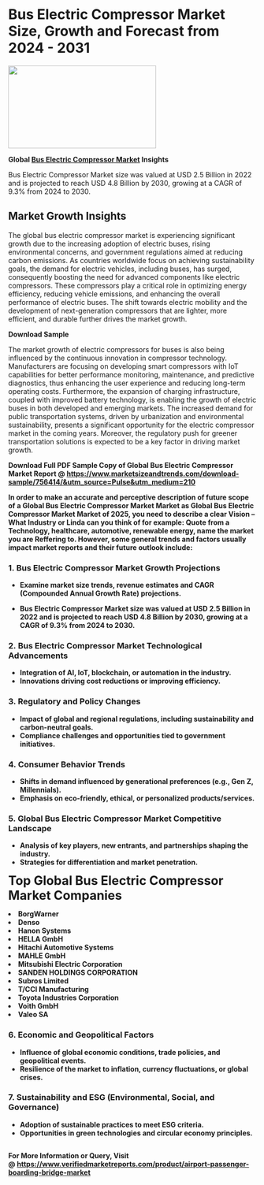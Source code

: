 <H1>Bus Electric Compressor Market Size, Growth and Forecast from 2024 - 2031</H1><img class="aligncenter size-medium wp-image-584254" src="https://thirdeyenews.in/wp-content/uploads/2024/09/Global-Market-Research-300x168.jpeg" alt="" width="300" height="168" /><p><strong>Global&nbsp;<a href="https://www.marketsizeandtrends.com/download-sample/756414/&amp;utm_source=Pulse&amp;utm_medium=210">Bus Electric Compressor Market</a> Insights</strong></p><p>Bus Electric Compressor Market size was valued at USD 2.5 Billion in 2022 and is projected to reach USD 4.8 Billion by 2030, growing at a CAGR of 9.3% from 2024 to 2030.</p><p><h2>Market Growth Insights</h2> <p>The global bus electric compressor market is experiencing significant growth due to the increasing adoption of electric buses, rising environmental concerns, and government regulations aimed at reducing carbon emissions. As countries worldwide focus on achieving sustainability goals, the demand for electric vehicles, including buses, has surged, consequently boosting the need for advanced components like electric compressors. These compressors play a critical role in optimizing energy efficiency, reducing vehicle emissions, and enhancing the overall performance of electric buses. The shift towards electric mobility and the development of next-generation compressors that are lighter, more efficient, and durable further drives the market growth.</p> <p><strong>Download Sample</strong></p> <p>The market growth of electric compressors for buses is also being influenced by the continuous innovation in compressor technology. Manufacturers are focusing on developing smart compressors with IoT capabilities for better performance monitoring, maintenance, and predictive diagnostics, thus enhancing the user experience and reducing long-term operating costs. Furthermore, the expansion of charging infrastructure, coupled with improved battery technology, is enabling the growth of electric buses in both developed and emerging markets. The increased demand for public transportation systems, driven by urbanization and environmental sustainability, presents a significant opportunity for the electric compressor market in the coming years. Moreover, the regulatory push for greener transportation solutions is expected to be a key factor in driving market growth. <p><strong></p><p><span class=""><strong>Download Full PDF Sample Copy of Global Bus Electric Compressor Market Report</strong> @ <a href="https://www.marketsizeandtrends.com/download-sample/756414/&amp;utm_source=Pulse&amp;utm_medium=210" target="_blank">https://www.marketsizeandtrends.com/download-sample/756414/&amp;utm_source=Pulse&amp;utm_medium=210</a></span></p><p>In order to make an accurate and perceptive description of future scope of a Global&nbsp;Bus Electric Compressor Market Market as Global&nbsp;Bus Electric Compressor Market Market of 2025, you need to describe a clear Vision &ndash; What Industry or Linda can you think of for example: Quote from a Technology, healthcare, automotive, renewable energy, name the market you are Reffering to. However, some general trends and factors usually impact market reports and their future outlook include:</p><h3>1.&nbsp;<strong>Bus Electric Compressor Market Growth Projections</strong></h3><ul><li>Examine market size trends, revenue estimates and CAGR (Compounded Annual Growth Rate) projections.</li><li><p>Bus Electric Compressor Market size was valued at USD 2.5 Billion in 2022 and is projected to reach USD 4.8 Billion by 2030, growing at a CAGR of 9.3% from 2024 to 2030.</p></li></ul><h3>2.&nbsp;<strong>Bus Electric Compressor Market Technological Advancements</strong></h3><ul><li>Integration of AI, IoT, blockchain, or automation in the industry.</li><li>Innovations driving cost reductions or improving efficiency.</li></ul><h3>3.&nbsp;<strong>Regulatory and Policy Changes</strong></h3><ul><li>Impact of global and regional regulations, including sustainability and carbon-neutral goals.</li><li>Compliance challenges and opportunities tied to government initiatives.</li></ul><h3>4.&nbsp;<strong>Consumer Behavior Trends</strong></h3><ul><li>Shifts in demand influenced by generational preferences (e.g., Gen Z, Millennials).</li><li>Emphasis on eco-friendly, ethical, or personalized products/services.</li></ul><h3>5.&nbsp;<strong>Global Bus Electric Compressor Market Competitive Landscape</strong></h3><ul><li>Analysis of key players, new entrants, and partnerships shaping the industry.</li><li>Strategies for differentiation and market penetration.</li></ul><p data-pm-slice="1 1 []"><span style="color: inherit; font-family: inherit; font-size: 25px;">Top Global Bus Electric Compressor Market Companies</span></p><div class="" data-test-id=""><p><li>BorgWarner</li><li> Denso</li><li> Hanon Systems</li><li> HELLA GmbH</li><li> Hitachi Automotive Systems</li><li> MAHLE GmbH</li><li> Mitsubishi Electric Corporation</li><li> SANDEN HOLDINGS CORPORATION</li><li> Subros Limited</li><li> T/CCI Manufacturing</li><li> Toyota Industries Corporation</li><li> Voith GmbH</li><li> Valeo SA</li></p></div><h3>6.&nbsp;<strong>Economic and Geopolitical Factors</strong></h3><ul><li>Influence of global economic conditions, trade policies, and geopolitical events.</li><li>Resilience of the market to inflation, currency fluctuations, or global crises.</li></ul><h3>7.&nbsp;<strong>Sustainability and ESG (Environmental, Social, and Governance)</strong></h3><ul><li>Adoption of sustainable practices to meet ESG criteria.</li><li>Opportunities in green technologies and circular economy principles.</li></ul><h2><strong style="font-size: 14px;">For More Information or Query, Visit @&nbsp;</strong><a style="background-color: #ffffff; font-size: 14px;" href="https://www.marketsizeandtrends.com/report/bus-electric-compressor-market/" target="_blank">https://www.verifiedmarketreports.com/product/airport-passenger-boarding-bridge-market</a></h2>
